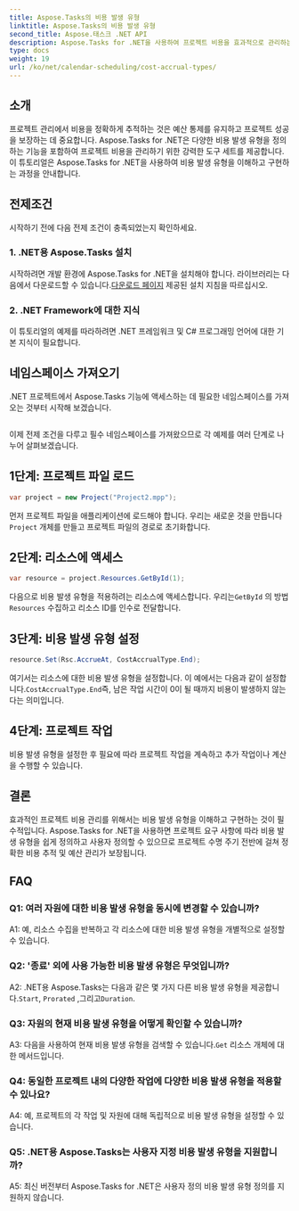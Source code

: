 ```yaml
---
title: Aspose.Tasks의 비용 발생 유형
linktitle: Aspose.Tasks의 비용 발생 유형
second_title: Aspose.태스크 .NET API
description: Aspose.Tasks for .NET을 사용하여 프로젝트 비용을 효과적으로 관리하는 방법을 알아보세요. 정확한 예산 추적을 위해 비용 발생 유형을 정의합니다.
type: docs
weight: 19
url: /ko/net/calendar-scheduling/cost-accrual-types/
---
```

## 소개

프로젝트 관리에서 비용을 정확하게 추적하는 것은 예산 통제를 유지하고 프로젝트 성공을 보장하는 데 중요합니다. Aspose.Tasks for .NET은 다양한 비용 발생 유형을 정의하는 기능을 포함하여 프로젝트 비용을 관리하기 위한 강력한 도구 세트를 제공합니다. 이 튜토리얼은 Aspose.Tasks for .NET을 사용하여 비용 발생 유형을 이해하고 구현하는 과정을 안내합니다.

## 전제조건

시작하기 전에 다음 전제 조건이 충족되었는지 확인하세요.

### 1. .NET용 Aspose.Tasks 설치

 시작하려면 개발 환경에 Aspose.Tasks for .NET을 설치해야 합니다. 라이브러리는 다음에서 다운로드할 수 있습니다.[다운로드 페이지](https://releases.aspose.com/tasks/net/) 제공된 설치 지침을 따르십시오.

### 2. .NET Framework에 대한 지식

이 튜토리얼의 예제를 따라하려면 .NET 프레임워크 및 C# 프로그래밍 언어에 대한 기본 지식이 필요합니다.

## 네임스페이스 가져오기

.NET 프로젝트에서 Aspose.Tasks 기능에 액세스하는 데 필요한 네임스페이스를 가져오는 것부터 시작해 보겠습니다.

```csharp

```

이제 전제 조건을 다루고 필수 네임스페이스를 가져왔으므로 각 예제를 여러 단계로 나누어 살펴보겠습니다.

## 1단계: 프로젝트 파일 로드

```csharp
var project = new Project("Project2.mpp");
```

 먼저 프로젝트 파일을 애플리케이션에 로드해야 합니다. 우리는 새로운 것을 만듭니다`Project` 개체를 만들고 프로젝트 파일의 경로로 초기화합니다.

## 2단계: 리소스에 액세스

```csharp
var resource = project.Resources.GetById(1);
```

 다음으로 비용 발생 유형을 적용하려는 리소스에 액세스합니다. 우리는`GetById` 의 방법`Resources` 수집하고 리소스 ID를 인수로 전달합니다.

## 3단계: 비용 발생 유형 설정

```csharp
resource.Set(Rsc.AccrueAt, CostAccrualType.End);
```

 여기서는 리소스에 대한 비용 발생 유형을 설정합니다. 이 예에서는 다음과 같이 설정합니다.`CostAccrualType.End`즉, 남은 작업 시간이 0이 될 때까지 비용이 발생하지 않는다는 의미입니다.

## 4단계: 프로젝트 작업

비용 발생 유형을 설정한 후 필요에 따라 프로젝트 작업을 계속하고 추가 작업이나 계산을 수행할 수 있습니다.

## 결론

효과적인 프로젝트 비용 관리를 위해서는 비용 발생 유형을 이해하고 구현하는 것이 필수적입니다. Aspose.Tasks for .NET을 사용하면 프로젝트 요구 사항에 따라 비용 발생 유형을 쉽게 정의하고 사용자 정의할 수 있으므로 프로젝트 수명 주기 전반에 걸쳐 정확한 비용 추적 및 예산 관리가 보장됩니다.

## FAQ

### Q1: 여러 자원에 대한 비용 발생 유형을 동시에 변경할 수 있습니까?

A1: 예, 리소스 수집을 반복하고 각 리소스에 대한 비용 발생 유형을 개별적으로 설정할 수 있습니다.

### Q2: '종료' 외에 사용 가능한 비용 발생 유형은 무엇입니까?

 A2: .NET용 Aspose.Tasks는 다음과 같은 몇 가지 다른 비용 발생 유형을 제공합니다.`Start`, `Prorated` ,그리고`Duration`.

### Q3: 자원의 현재 비용 발생 유형을 어떻게 확인할 수 있습니까?

 A3: 다음을 사용하여 현재 비용 발생 유형을 검색할 수 있습니다.`Get` 리소스 개체에 대한 메서드입니다.

### Q4: 동일한 프로젝트 내의 다양한 작업에 다양한 비용 발생 유형을 적용할 수 있나요?

A4: 예, 프로젝트의 각 작업 및 자원에 대해 독립적으로 비용 발생 유형을 설정할 수 있습니다.

### Q5: .NET용 Aspose.Tasks는 사용자 지정 비용 발생 유형을 지원합니까?

A5: 최신 버전부터 Aspose.Tasks for .NET은 사용자 정의 비용 발생 유형 정의를 지원하지 않습니다.